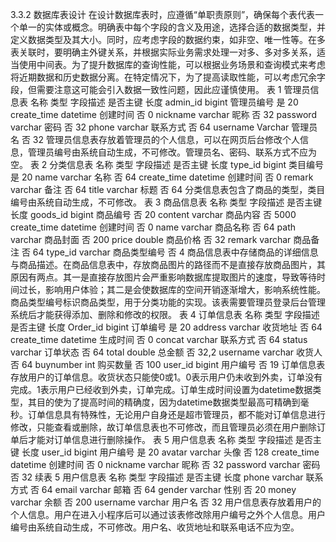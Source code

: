 

3.3.2 数据库表设计
在设计数据库表时，应遵循“单职责原则”，确保每个表代表一个单一的实体或概念。明确表中每个字段的含义及用途，选择合适的数据类型，并定义数据类型及其大小。同时，应考虑字段的数据约束，如非空、唯一性等。在多表关联时，要明确主外键关系，并根据实际业务需求处理一对多、多对多关系，适当使用中间表。为了提升数据库的查询性能，可以根据业务场景和查询模式来考虑将近期数据和历史数据分离。在特定情况下，为了提高读取性能，可以考虑冗余字段，但需要注意这可能会引入数据一致性问题，因此应谨慎使用。
表 1 管理员信息表
名称	类型	字段描述	是否主键	长度
admin_id	bigint	管理员编号	是	20
create_time	datetime 	创建时间	否	0
nickname	varchar 	昵称	否	32
password	 varchar	密码	否	32
phone	varchar	联系方式	否	64
username	Varchar	管理员名	否	32
管理员信息表存放着管理员的个人信息，可以在网页后台修改个人信息，管理员编号由系统自动生成，不可修改。管理员名、密码、联系方式不应为空。
表 2 分类信息表
名称	类型	字段描述	是否主键	长度
type_id	bigint	类目编号	是	20
name	varchar 	名称	否	64
create_time	datetime 	创建时间	否	0
remark	varchar 	备注	否	64
title	 varchar	标题	否	64
分类信息表包含了商品的类型，类目编号由系统自动生成，不可修改。 
表 3 商品信息表
名称	类型	字段描述	是否主键	长度
goods_id	bigint	商品编号	否	20
content	varchar 	商品内容	否	5000
create_time	datetime 	创建时间	否	0
name	varchar 	商品名称	否	64
path	varchar 	商品封面	否	200
price	double	商品价格	否	32
remark	varchar	商品备注	否	64
type_id	varchar	商品类型编号	否	4
商品信息表中存储商品的详细信息与商品描述。在商品信息表中，存放商品图片的路径而不是直接存放商品图片，其原因有两点。其一是直接存放图片会严重影响数据库提取图片的速度，导致等待时间过长，影响用户体验；其二是会使数据库的空间开销逐渐增大，影响系统性能。商品类型编号标识商品类型，用于分类功能的实现。该表需要管理员登录后台管理系统后才能获得添加、删除和修改的权限。
表 4 订单信息表
名称	类型	字段描述	是否主键	长度
Order_id	bigint	订单编号	是	20
address	 varchar  	收货地址	否	64
create_time	datetime 	生成时间	否	0
concat	 varchar  	联系方式	否	64
status	varchar 	订单状态	否	64
total	double	总金额	否	32,2
username	varchar	收货人	否	64
buynumber	int	购买数量	否	100
user_id	bigint	用户编号	否	19
订单信息表存放用户的订单信息。收货状态只能使0或1。0表示用户仍未收到外卖，订单没有完成。1表示用户已经收到外卖，订单完成。订单生成时间设置为datetime数据类型，其目的使为了提高时间的精确度，因为datetime数据类型最高可精确到毫秒。订单信息具有特殊性，无论用户自身还是超市管理员，都不能对订单信息进行修改，只能查看或删除，故订单信息表也不可修改，而且管理员必须在用户删除订单后才能对订单信息进行删除操作。
表 5 用户信息表
名称	类型	字段描述	是否主键	长度
user_id	bigint	用户编号	是	20
avatar	varchar 	头像	否	128
create_time	datetime 	创建时间	否	0
nickname	varchar	昵称	否	32
password	 varchar	密码	否	32
续表 5 用户信息表
名称	类型	字段描述	是否主键	长度
phone	varchar	联系方式	否	64
email	varchar	邮箱	否	64
gender	varchar	性别	否	20
money	varchar	余额	否	200
username	varchar	用户名	否	32
用户信息表存放着用户的个人信息。用户在进入小程序后可以通过该表修改除用户编号之外个人信息。用户编号由系统自动生成，不可修改。用户名、收货地址和联系电话不应为空。
